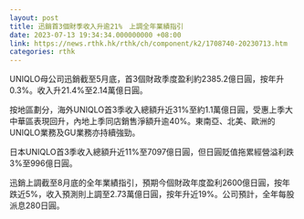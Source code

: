 ```yaml
---
layout: post
title: 迅銷首3個財季收入升逾21%　上調全年業績指引
date: 2023-07-13 19:34:34.000000000 +08:00
link: https://news.rthk.hk/rthk/ch/component/k2/1708740-20230713.htm
categories: rthk
---
```


UNIQLO母公司迅銷截至5月底，首3個財政季度盈利約2385.2億日圓，按年升0.3%。收入升21.4%至2.14萬億日圓。

按地區劃分，海外UNIQLO首3季收入總額升近31%至約1.1萬億日圓，受惠上季大中華區表現回升，內地上季同店銷售淨額升逾40%。東南亞、北美、歐洲的UNIQLO業務及GU業務亦持續強勁。

日本UNIQLO首3季收入總額升近11%至7097億日圓，但日圓貶值拖累經營溢利跌3%至996億日圓。

迅銷上調截至8月底的全年業績指引，預期今個財政年度盈利2600億日圓，按年跌近5%，收入預測則上調至2.73萬億日圓，按年升近19%。公司預計，全年每股派息280日圓。
